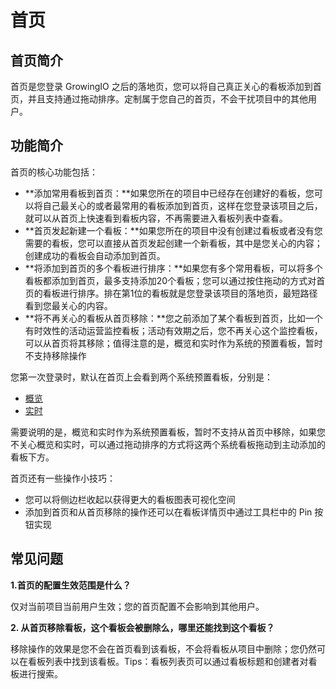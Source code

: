 # 首页

## 首页简介

首页是您登录 GrowingIO 之后的落地页，您可以将自己真正关心的看板添加到首页，并且支持通过拖动排序。定制属于您自己的首页，不会干扰项目中的其他用户。

## 功能简介

首页的核心功能包括：

* **添加常用看板到首页：**如果您所在的项目中已经存在创建好的看板，您可以将自己最关心的或者最常用的看板添加到首页，这样在您登录该项目之后，就可以从首页上快速看到看板内容，不再需要进入看板列表中查看。
* **首页发起新建一个看板：**如果您所在的项目中没有创建过看板或者没有您需要的看板，您可以直接从首页发起创建一个新看板，其中是您关心的内容；创建成功的看板会自动添加到首页。
* **将添加到首页的多个看板进行排序：**如果您有多个常用看板，可以将多个看板都添加到首页，最多支持添加20个看板；您可以通过按住拖动的方式对首页的看板进行排序。排在第1位的看板就是您登录该项目的落地页，最短路径看到您最关心的内容。
* **将不再关心的看板从首页移除：**您之前添加了某个看板到首页，比如一个有时效性的活动运营监控看板；活动有效期之后，您不再关心这个监控看板，可以从首页将其移除；值得注意的是，概览和实时作为系统的预置看板，暂时不支持移除操作

您第一次登录时，默认在首页上会看到两个系统预置看板，分别是：

* [概览](gai-lan.md)
* [实时](shi-shi.md)

需要说明的是，概览和实时作为系统预置看板，暂时不支持从首页中移除，如果您不关心概览和实时，可以通过拖动排序的方式将这两个系统看板拖动到主动添加的看板下方。

首页还有一些操作小技巧：

* 您可以将侧边栏收起以获得更大的看板图表可视化空间
* 添加到首页和从首页移除的操作还可以在看板详情页中通过工具栏中的 Pin 按钮实现

## 常见问题

**1.首页的配置生效范围是什么？**

仅对当前项目当前用户生效；您的首页配置不会影响到其他用户。

**2. 从首页移除看板，这个看板会被删除么，哪里还能找到这个看板？**

移除操作的效果是您不会在首页看到该看板，不会将看板从项目中删除；您仍然可以在看板列表中找到该看板。Tips：看板列表页可以通过看板标题和创建者对看板进行搜索。

